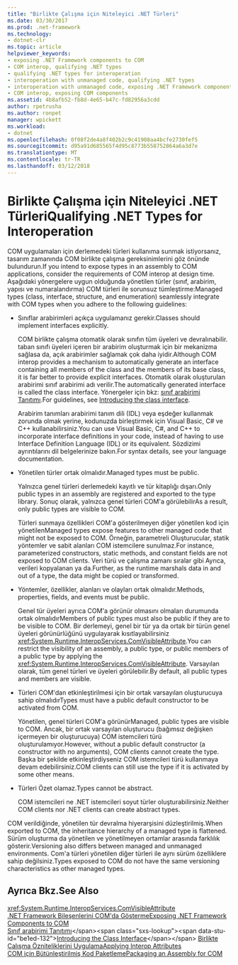 ```yaml
---
title: "Birlikte Çalışma için Niteleyici .NET Türleri"
ms.date: 03/30/2017
ms.prod: .net-framework
ms.technology:
- dotnet-clr
ms.topic: article
helpviewer_keywords:
- exposing .NET Framework components to COM
- COM interop, qualifying .NET types
- qualifying .NET types for interoperation
- interoperation with unmanaged code, qualifying .NET types
- interoperation with unmanaged code, exposing .NET Framework components
- COM interop, exposing COM components
ms.assetid: 4b8afb52-fb8d-4e65-b47c-fd82956a3cdd
author: rpetrusha
ms.author: ronpet
manager: wpickett
ms.workload:
- dotnet
ms.openlocfilehash: 0f08f2de4a8f402b2c9c41908aa4bcfe2730fef5
ms.sourcegitcommit: d95a91d685565f4d95c8773b558752864a6a3d7e
ms.translationtype: MT
ms.contentlocale: tr-TR
ms.lasthandoff: 03/12/2018
---
```

# <a name="qualifying-net-types-for-interoperation"></a><span data-ttu-id="be1ed-102">Birlikte Çalışma için Niteleyici .NET Türleri</span><span class="sxs-lookup"><span data-stu-id="be1ed-102">Qualifying .NET Types for Interoperation</span></span>
<span data-ttu-id="be1ed-103">COM uygulamaları için derlemedeki türleri kullanıma sunmak istiyorsanız, tasarım zamanında COM birlikte çalışma gereksinimlerini göz önünde bulundurun.</span><span class="sxs-lookup"><span data-stu-id="be1ed-103">If you intend to expose types in an assembly to COM applications, consider the requirements of COM interop at design time.</span></span> <span data-ttu-id="be1ed-104">Aşağıdaki yönergelere uygun olduğunda yönetilen türler (sınıf, arabirim, yapısı ve numaralandırma) COM türleri ile sorunsuz tümleştirme:</span><span class="sxs-lookup"><span data-stu-id="be1ed-104">Managed types (class, interface, structure, and enumeration) seamlessly integrate with COM types when you adhere to the following guidelines:</span></span>  
  
-   <span data-ttu-id="be1ed-105">Sınıflar arabirimleri açıkça uygulamanız gerekir.</span><span class="sxs-lookup"><span data-stu-id="be1ed-105">Classes should implement interfaces explicitly.</span></span>  
  
     <span data-ttu-id="be1ed-106">COM birlikte çalışma otomatik olarak sınıfın tüm üyeleri ve devralınabilir. taban sınıfı üyeleri içeren bir arabirim oluşturmak için bir mekanizma sağlasa da, açık arabirimler sağlamak çok daha iyidir.</span><span class="sxs-lookup"><span data-stu-id="be1ed-106">Although COM interop provides a mechanism to automatically generate an interface containing all members of the class and the members of its base class, it is far better to provide explicit interfaces.</span></span> <span data-ttu-id="be1ed-107">Otomatik olarak oluşturulan arabirimi sınıf arabirimi adı verilir.</span><span class="sxs-lookup"><span data-stu-id="be1ed-107">The automatically generated interface is called the class interface.</span></span> <span data-ttu-id="be1ed-108">Yönergeler için bkz: [sınıf arabirimi Tanıtımı](com-callable-wrapper.md#introducing-the-class-interface).</span><span class="sxs-lookup"><span data-stu-id="be1ed-108">For guidelines, see [Introducing the class interface](com-callable-wrapper.md#introducing-the-class-interface).</span></span>  
  
     <span data-ttu-id="be1ed-109">Arabirim tanımları arabirimi tanım dili (IDL) veya eşdeğer kullanmak zorunda olmak yerine, kodunuzda birleştirmek için Visual Basic, C# ve C++ kullanabilirsiniz.</span><span class="sxs-lookup"><span data-stu-id="be1ed-109">You can use Visual Basic, C#, and C++ to incorporate interface definitions in your code, instead of having to use Interface Definition Language (IDL) or its equivalent.</span></span> <span data-ttu-id="be1ed-110">Sözdizimi ayrıntılarını dil belgelerinize bakın.</span><span class="sxs-lookup"><span data-stu-id="be1ed-110">For syntax details, see your language documentation.</span></span>  
  
-   <span data-ttu-id="be1ed-111">Yönetilen türler ortak olmalıdır.</span><span class="sxs-lookup"><span data-stu-id="be1ed-111">Managed types must be public.</span></span>  
  
     <span data-ttu-id="be1ed-112">Yalnızca genel türleri derlemedeki kayıtlı ve tür kitaplığı dışarı.</span><span class="sxs-lookup"><span data-stu-id="be1ed-112">Only public types in an assembly are registered and exported to the type library.</span></span> <span data-ttu-id="be1ed-113">Sonuç olarak, yalnızca genel türleri COM'a görülebilir</span><span class="sxs-lookup"><span data-stu-id="be1ed-113">As a result, only public types are visible to COM.</span></span>  
  
     <span data-ttu-id="be1ed-114">Türleri sunmaya özellikleri COM'a gösterilmeyen diğer yönetilen kod için yönetilen</span><span class="sxs-lookup"><span data-stu-id="be1ed-114">Managed types expose features to other managed code that might not be exposed to COM.</span></span> <span data-ttu-id="be1ed-115">Örneğin, parametreli Oluşturucular, statik yöntemler ve sabit alanları COM istemcilere sunulmaz.</span><span class="sxs-lookup"><span data-stu-id="be1ed-115">For instance, parameterized constructors, static methods, and constant fields are not exposed to COM clients.</span></span> <span data-ttu-id="be1ed-116">Veri türü ve çalışma zamanı sıralar gibi Ayrıca, verileri kopyalanan ya da.</span><span class="sxs-lookup"><span data-stu-id="be1ed-116">Further, as the runtime marshals data in and out of a type, the data might be copied or transformed.</span></span>  
  
-   <span data-ttu-id="be1ed-117">Yöntemler, özellikler, alanları ve olayları ortak olmalıdır.</span><span class="sxs-lookup"><span data-stu-id="be1ed-117">Methods, properties, fields, and events must be public.</span></span>  
  
     <span data-ttu-id="be1ed-118">Genel tür üyeleri ayrıca COM'a görünür olmasını olmaları durumunda ortak olmalıdır</span><span class="sxs-lookup"><span data-stu-id="be1ed-118">Members of public types must also be public if they are to be visible to COM.</span></span> <span data-ttu-id="be1ed-119">Bir derlemeyi, genel bir tür ya da ortak bir türün genel üyeleri görünürlüğünü uygulayarak kısıtlayabilirsiniz <xref:System.Runtime.InteropServices.ComVisibleAttribute>.</span><span class="sxs-lookup"><span data-stu-id="be1ed-119">You can restrict the visibility of an assembly, a public type, or public members of a public type by applying the <xref:System.Runtime.InteropServices.ComVisibleAttribute>.</span></span> <span data-ttu-id="be1ed-120">Varsayılan olarak, tüm genel türleri ve üyeleri görülebilir.</span><span class="sxs-lookup"><span data-stu-id="be1ed-120">By default, all public types and members are visible.</span></span>  
  
-   <span data-ttu-id="be1ed-121">Türleri COM'dan etkinleştirilmesi için bir ortak varsayılan oluşturucuya sahip olmalıdır</span><span class="sxs-lookup"><span data-stu-id="be1ed-121">Types must have a public default constructor to be activated from COM.</span></span>  
  
     <span data-ttu-id="be1ed-122">Yönetilen, genel türleri COM'a görünür</span><span class="sxs-lookup"><span data-stu-id="be1ed-122">Managed, public types are visible to COM.</span></span> <span data-ttu-id="be1ed-123">Ancak, bir ortak varsayılan oluşturucu (bağımsız değişken içermeyen bir oluşturucuya) COM istemcileri türü oluşturulamıyor.</span><span class="sxs-lookup"><span data-stu-id="be1ed-123">However, without a public default constructor (a constructor with no arguments), COM clients cannot create the type.</span></span> <span data-ttu-id="be1ed-124">Başka bir şekilde etkinleştirdiyseniz COM istemcileri türü kullanmaya devam edebilirsiniz.</span><span class="sxs-lookup"><span data-stu-id="be1ed-124">COM clients can still use the type if it is activated by some other means.</span></span>  
  
-   <span data-ttu-id="be1ed-125">Türleri Özet olamaz.</span><span class="sxs-lookup"><span data-stu-id="be1ed-125">Types cannot be abstract.</span></span>  
  
     <span data-ttu-id="be1ed-126">COM istemcileri ne .NET istemcileri soyut türler oluşturabilirsiniz.</span><span class="sxs-lookup"><span data-stu-id="be1ed-126">Neither COM clients nor .NET clients can create abstract types.</span></span>  
  
 <span data-ttu-id="be1ed-127">COM verildiğinde, yönetilen tür devralma hiyerarşisini düzleştirilmiş.</span><span class="sxs-lookup"><span data-stu-id="be1ed-127">When exported to COM, the inheritance hierarchy of a managed type is flattened.</span></span> <span data-ttu-id="be1ed-128">Sürüm oluşturma da yönetilen ve yönetilmeyen ortamlar arasında farklılık gösterir.</span><span class="sxs-lookup"><span data-stu-id="be1ed-128">Versioning also differs between managed and unmanaged environments.</span></span> <span data-ttu-id="be1ed-129">Com'a türleri yönetilen diğer türleri ile aynı sürüm özelliklere sahip değilsiniz.</span><span class="sxs-lookup"><span data-stu-id="be1ed-129">Types exposed to COM do not have the same versioning characteristics as other managed types.</span></span>  
  
## <a name="see-also"></a><span data-ttu-id="be1ed-130">Ayrıca Bkz.</span><span class="sxs-lookup"><span data-stu-id="be1ed-130">See Also</span></span>  
 <xref:System.Runtime.InteropServices.ComVisibleAttribute>  
 [<span data-ttu-id="be1ed-131">.NET Framework Bileşenlerini COM'da Gösterme</span><span class="sxs-lookup"><span data-stu-id="be1ed-131">Exposing .NET Framework Components to COM</span></span>](../../../docs/framework/interop/exposing-dotnet-components-to-com.md)  
 <span data-ttu-id="be1ed-132">[Sınıf arabirimi Tanıtımı](https://msdn.microsoft.com/library/733c0dd2-12e5-46e6-8de1-39d5b25df024(v=vs.100))</span><span class="sxs-lookup"><span data-stu-id="be1ed-132">[Introducing the Class Interface](https://msdn.microsoft.com/library/733c0dd2-12e5-46e6-8de1-39d5b25df024(v=vs.100))</span></span>  
 [<span data-ttu-id="be1ed-133">Birlikte Çalışma Özniteliklerini Uygulama</span><span class="sxs-lookup"><span data-stu-id="be1ed-133">Applying Interop Attributes</span></span>](../../../docs/framework/interop/applying-interop-attributes.md)  
 [<span data-ttu-id="be1ed-134">COM için Bütünleştirilmiş Kod Paketleme</span><span class="sxs-lookup"><span data-stu-id="be1ed-134">Packaging an Assembly for COM</span></span>](../../../docs/framework/interop/packaging-an-assembly-for-com.md)
